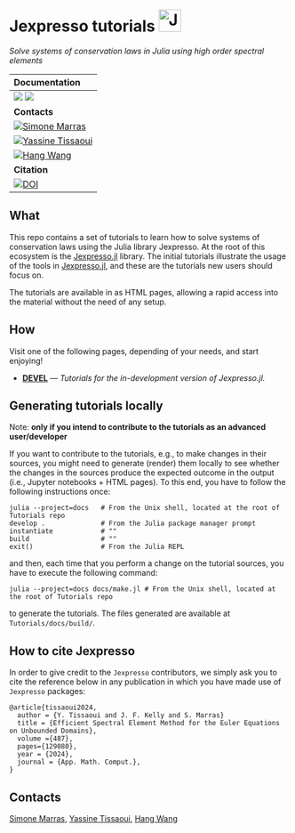 # Jexpresso tutorials <img src="https://github.com/EXPRESSOLAB/Jexpresso.jl/blob/master/assets//logo-ext2.png" width="40" title="Jexpresso logo">

*Solve systems of conservation laws in Julia using high order spectral elements*


| **Documentation** |
|:------------ |
| [![](https://img.shields.io/badge/docs-stable-blue.svg)](https://smarras79.github.io/Jexpresso/dev/) [![](https://img.shields.io/badge/docs-dev-blue.svg)](https://Jexpresso.github.io/Tutorials/dev)  |
| **Contacts**  |
| [![Simone Marras](https://img.shields.io/badge/Simone%20Marras-smarras%40njit.edu-8e7cc3)](mailto:smarras@njit.edu) |
| [![Yassine Tissaoui](https://img.shields.io/badge/Yassine%20Tissaoui-yt277%40njit.edu-8e7cc3)](mailto:yt277@njit.edu) |
| [![Hang Wang](https://img.shields.io/badge/Hang%20Wang-hang.wang%40njit.edu-8e7cc3)](mailto:hang.wang@njit.edu) |
| **Citation** |
| [![DOI](https://img.shields.io/badge/article-arXiv:2401.05624-green)](https://doi.org/10.48550/arXiv.2401.05624) |


## What

This repo contains a set of tutorials to learn how to solve systems of conservation laws using the Julia library Jexpresso. 
At the root of this ecosystem is the [Jexpresso.jl](https://github.com/EXPRESSOLAB/Jexpresso.jl) library. 
The initial tutorials illustrate the usage of the tools in [Jexpresso.jl](https://github.com/EXPRESSOLAB/Jexpresso.jl), and these are the tutorials new users should focus on.

The tutorials are available in as HTML pages, allowing a rapid access into the material without the need of any setup.

## How

Visit one of the following pages, depending of your needs, and start enjoying!

- [**DEVEL**](https://Jexpresso.github.io/Tutorials/dev) &mdash; *Tutorials for the in-development version of Jexpresso.jl.*

## Generating tutorials locally 

Note: **only if you intend to contribute to the tutorials as an advanced user/developer**

If you want to contribute to the tutorials, e.g., to make changes in their sources, you might need to generate (render) them locally to see whether the changes in the sources produce the expected outcome in the output (i.e., Jupyter notebooks + HTML pages). To this end, you have to follow the following instructions once:

```
julia --project=docs   # From the Unix shell, located at the root of Tutorials repo 
develop .              # From the Julia package manager prompt
instantiate            # "" 
build                  # "" 
exit()                 # From the Julia REPL
```

and then, each time that you perform a change on the tutorial sources, you have to execute the following command:

```
julia --project=docs docs/make.jl # From the Unix shell, located at the root of Tutorials repo 
```

to generate the tutorials. The files generated are available at `Tutorials/docs/build/`. 


## How to cite Jexpresso

In order to give credit to the `Jexpresso` contributors, we simply ask you to cite the reference below in any publication in which you have made use of `Jexpresso` packages:

```
@article{tissaoui2024,
  author = {Y. Tissaoui and J. F. Kelly and S. Marras}
  title = {Efficient Spectral Element Method for the Euler Equations on Unbounded Domains},
  volume ={487},
  pages={129080},
  year = {2024},
  journal = {App. Math. Comput.},
}
```

## Contacts

[Simone Marras](mailto:smarras@njit.edu), [Yassine Tissaoui](mailto:yt277@njit.edu), [Hang Wang](mailto:hang.wang@njit.edu)





